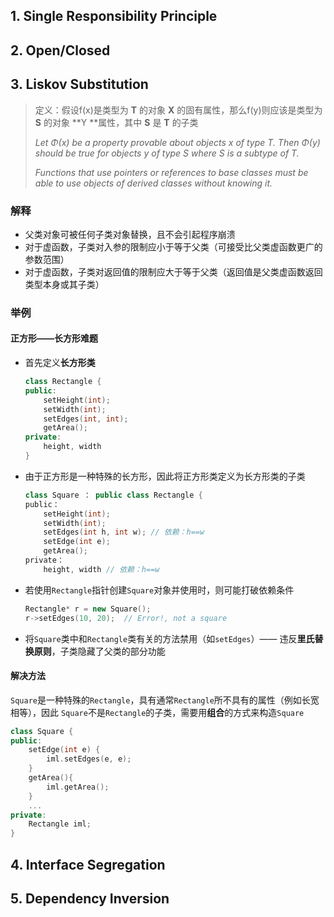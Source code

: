 ## 1. Single Responsibility Principle

## 2. Open/Closed 

## 3. Liskov Substitution

> 定义：假设f(x)是类型为 **T** 的对象 **X** 的固有属性，那么f(y)则应该是类型为 **S** 的对象 **Y **属性，其中 **S** 是 **T** 的子类
>
> *Let Φ(x) be a property provable about objects x of type T. Then Φ(y) should be true for objects y of type S where S is a subtype of T.*
>
> *Functions that use pointers or references to base classes must be able to use objects of*
> *derived classes without knowing it.*

### 解释

- 父类对象可被任何子类对象替换，且不会引起程序崩溃
- 对于虚函数，子类对入参的限制应小于等于父类（可接受比父类虚函数更广的参数范围）
- 对于虚函数，子类对返回值的限制应大于等于父类（返回值是父类虚函数返回类型本身或其子类）

### 举例

#### 正方形——长方形难题

- 首先定义**长方形类**

  ```c++
  class Rectangle {
  public:
      setHeight(int);
      setWidth(int);
      setEdges(int, int);
      getArea();
  private:
      height, width
  }
  ```

- 由于正方形是一种特殊的长方形，因此将正方形类定义为长方形类的子类

  ```c++
  class Square ： public class Rectangle {
  public：
      setHeight(int);
      setWidth(int);
      setEdges(int h, int w); // 依赖：h==w
      setEdge(int e);
      getArea();
  private：
      height, width // 依赖：h==w
  ```

- 若使用`Rectangle`指针创建`Square`对象并使用时，则可能打破依赖条件

  ```c++
  Rectangle* r = new Square();
  r->setEdges(10, 20);	// Error!, not a square
  ```

- 将`Square`类中和`Rectangle`类有关的方法禁用（如`setEdges`）—— 违反**里氏替换原则**，子类隐藏了父类的部分功能

#### 解决方法

`Square`是一种特殊的`Rectangle`，具有通常`Rectangle`所不具有的属性（例如长宽相等），因此 `Square`不是`Rectangle`的子类，需要用**组合**的方式来构造`Square`

```c++
class Square {
public:
    setEdge(int e) {
        iml.setEdges(e, e);
    }
    getArea(){
        iml.getArea();
    }
    ...
private:
    Rectangle iml;
}
```

## 4. Interface Segregation 

## 5. Dependency Inversion

